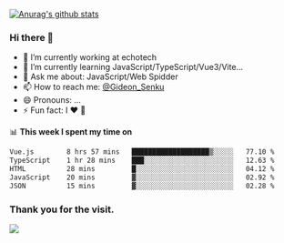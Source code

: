 [![Anurag's github stats](https://github-readme-stats.vercel.app/api?username=gideonsenku)](https://github.com/anuraghazra/github-readme-stats)
### Hi there 👋
- 🔭 I’m currently working at echotech
- 🌱 I’m currently learning JavaScript/TypeScript/Vue3/Vite...
- 💬 Ask me about: JavaScript/Web Spidder 
- 📫 How to reach me: [@Gideon_Senku](https://t.me/Gideon_Senku)
- 😄 Pronouns: ...
- ⚡ Fun fact: I ❤️ 🎵

📊 **This week I spent my time on**
<!--START_SECTION:waka-->

```txt
Vue.js        8 hrs 57 mins   ███████████████████▒░░░░░   77.10 %
TypeScript    1 hr 28 mins    ███░░░░░░░░░░░░░░░░░░░░░░   12.63 %
HTML          28 mins         █░░░░░░░░░░░░░░░░░░░░░░░░   04.12 %
JavaScript    20 mins         ▓░░░░░░░░░░░░░░░░░░░░░░░░   02.92 %
JSON          15 mins         ▓░░░░░░░░░░░░░░░░░░░░░░░░   02.28 %
```

<!--END_SECTION:waka-->


### Thank you for the visit.
![](http://profile-counter.glitch.me/gideonsenku/count.svg)
<!--
**GideonSenku/GideonSenku** is a ✨ _special_ ✨ repository because its `README.md` (this file) appears on your GitHub profile.

Here are some ideas to get you started:

- 🔭 I’m currently working on ...
- 🌱 I’m currently learning ...
- 👯 I’m looking to collaborate on ...
- 🤔 I’m looking for help with ...
- 💬 Ask me about ...
- 📫 How to reach me: ...
- 😄 Pronouns: ...
- ⚡ Fun fact: ...
-->
